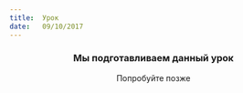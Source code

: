 ```yaml
---
title:  Урок
date:   09/10/2017
---
```


### <center>Мы подготавливаем данный урок</center>
<center>Попробуйте позже</center>